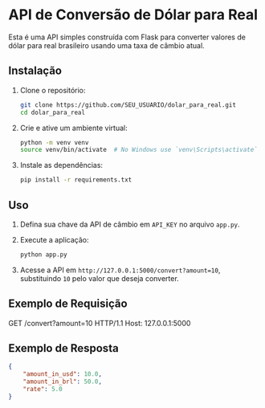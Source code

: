 # API de Conversão de Dólar para Real

Esta é uma API simples construída com Flask para converter valores de dólar para real brasileiro usando uma taxa de câmbio atual.

## Instalação

1. Clone o repositório:
    ```bash
    git clone https://github.com/SEU_USUARIO/dolar_para_real.git
    cd dolar_para_real
    ```

2. Crie e ative um ambiente virtual:
    ```bash
    python -m venv venv
    source venv/bin/activate  # No Windows use `venv\Scripts\activate`
    ```

3. Instale as dependências:
    ```bash
    pip install -r requirements.txt
    ```

## Uso

1. Defina sua chave da API de câmbio em `API_KEY` no arquivo `app.py`.

2. Execute a aplicação:
    ```bash
    python app.py
    ```

3. Acesse a API em `http://127.0.0.1:5000/convert?amount=10`, substituindo `10` pelo valor que deseja converter.

## Exemplo de Requisição

GET /convert?amount=10 HTTP/1.1
Host: 127.0.0.1:5000

## Exemplo de Resposta

```json
{
    "amount_in_usd": 10.0,
    "amount_in_brl": 50.0,
    "rate": 5.0
}


